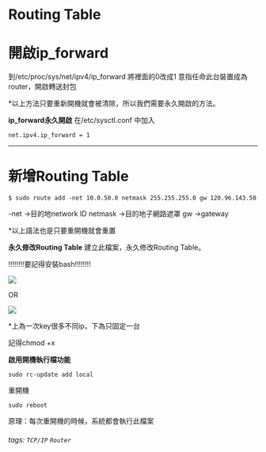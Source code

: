 # Routing Table

# **開啟ip_forward**
到/etc/proc/sys/net/ipv4/ip_forward
將裡面的0改成1
意指任命此台裝置成為router，開啟轉送封包

*以上方法只要重新開機就會被清除，所以我們需要永久開啟的方法。

**ip_forward永久開啟**
在/etc/sysctl.conf 中加入
```
net.ipv4.ip_forward = 1
```


---
# **新增Routing Table**
```
$ sudo route add -net 10.0.50.0 netmask 255.255.255.0 gw 120.96.143.50
```
-net ->目的地network ID
netmask ->目的地子網路遮罩
gw ->gateway

*以上語法也是只要重開機就會重置

**永久修改Routing Table**
建立此檔案，永久修改Routing Table。

!!!!!!!!要記得安裝bash!!!!!!!!

![](https://i.imgur.com/9mR700F.png)

OR

![](https://i.imgur.com/R7AQv8r.png)

*上為一次key很多不同ip，下為只固定一台

記得chmod +x


**啟用開機執行檔功能**
```
sudo rc-update add local
```
重開機
```
sudo reboot
```

原理：每次重開機的時候，系統都會執行此檔案

###### tags: `TCP/IP` `Router`